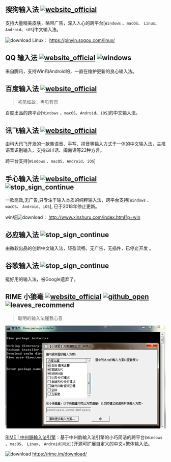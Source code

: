 ## 搜狗输入法 [![website_official](https://gitbook07.oss-cn-hangzhou.aliyuncs.com/website_official.svg)](https://pinyin.sogou.com/)

支持大量精美皮肤，略带广告，深入人心的跨平台[`Windows` 、`macOS`、 `Linux`、 `Android`、`iOS`]中文输入法。

![download](https://gitbook07.oss-cn-hangzhou.aliyuncs.com/download.svg) Linux： https://pinyin.sogou.com/linux/

## QQ 输入法 [![website_official](https://gitbook07.oss-cn-hangzhou.aliyuncs.com/website_official.svg)](http://py.qq.com/) ![windows](https://gitbook07.oss-cn-hangzhou.aliyuncs.com/windows.svg)

来自腾讯，支持Win和Android的，一直在维护更新的良心输入法。

## 百度输入法 [![website_official](https://gitbook07.oss-cn-hangzhou.aliyuncs.com/website_official.svg)](https://shurufa.baidu.com/)

> 初见如故，再见有您

百度出品的跨平台[`Windows` 、`macOS`、`Android`、`iOS`]的中文输入法。

## 讯飞输入法 [![website_official](https://gitbook07.oss-cn-hangzhou.aliyuncs.com/website_official.svg)](https://srf.xunfei.cn/)

由科大讯飞开发的一款集语音、手写、拼音等输入方式于一体的中文输入法，主推语音识别输入，支持四川话、闽南语等23种方言。

跨平台支持[`Windows` 、`macOS`、`Android`、`iOS`]

## 手心输入法 [![website_official](https://gitbook07.oss-cn-hangzhou.aliyuncs.com/website_official.svg)](http://www.xinshuru.com//)  ![stop_sign_continue](https://gitbook07.oss-cn-hangzhou.aliyuncs.com/stop_sign_continue_Q.svg)


一款高效,无广告,只专注于输入本质的纯粹输入法，跨平台支持[`Windows` 、`macOS`、 `Android`、`iOS`], 已于2018年停止更新。

win版![download](https://gitbook07.oss-cn-hangzhou.aliyuncs.com/download.svg)： http://www.xinshuru.com/index.html?p=win

## 必应输入法 ![stop_sign_continue](https://gitbook07.oss-cn-hangzhou.aliyuncs.com/stop_sign_continue_Q.svg)

由微软出品的创新中文输入法，轻盈流畅，无广告，无插件，已停止开发 。

## 谷歌输入法 ![stop_sign_continue](https://gitbook07.oss-cn-hangzhou.aliyuncs.com/stop_sign_continue_Q.svg)

挺好用的输入法，被Google遗弃了。


## RIME 小狼毫 [![website_official](https://gitbook07.oss-cn-hangzhou.aliyuncs.com/website_official.svg)](https://rime.im) [![github_open](https://gitbook07.oss-cn-hangzhou.aliyuncs.com/github_open.svg)](https://github.com/rime/librime) ![leaves_recommend](https://gitbook07.oss-cn-hangzhou.aliyuncs.com/leaves_rec.svg)

> 聪明的输入法懂我心意

![](../../.gitbook/assets/z-study-com-ime-rime.jpg)

[RIME | 中州韻輸入法引擎](https://rime.im/)：基于中州韵输入法引擎的小巧简洁的跨平台(`Windows` 、`macOS`、 `Linux`、 `Android[同文]`)开源可扩展自定义的中文+繁体输入法。

![download](https://gitbook07.oss-cn-hangzhou.aliyuncs.com/download.svg) https://rime.im/download/
